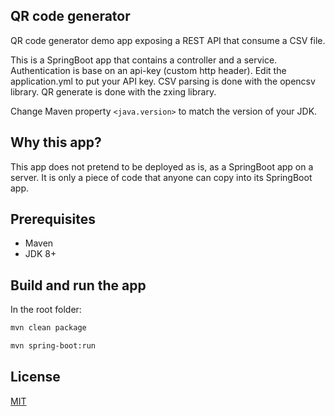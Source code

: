 ## QR code generator

QR code generator demo app exposing a REST API that consume a CSV file.

This is a SpringBoot app that contains a controller and a service.
Authentication is base on an api-key (custom http header). Edit the application.yml to put your API key.
CSV parsing is done with the opencsv library.
QR generate is done with the zxing library.

Change Maven property `<java.version>` to match the version of your JDK.

## Why this app?

This app does not pretend to be deployed as is, as a SpringBoot app on a server.
It is only a piece of code that anyone can copy into its SpringBoot app.

## Prerequisites
- Maven
- JDK 8+

## Build and run the app
In the root folder:

```sh
mvn clean package
```

```sh
mvn spring-boot:run
```

## License
[MIT](https://choosealicense.com/licenses/mit/)
